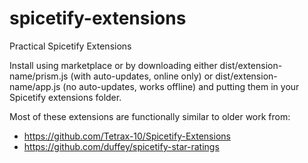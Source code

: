 # spicetify-extensions
Practical Spicetify Extensions

Install using marketplace or by downloading either dist/extension-name/prism.js (with auto-updates, online only) or dist/extension-name/app.js (no auto-updates, works offline) and putting them in your Spicetify extensions folder.

Most of these extensions are functionally similar to older work from:
 - https://github.com/Tetrax-10/Spicetify-Extensions
 - https://github.com/duffey/spicetify-star-ratings
